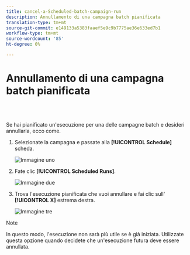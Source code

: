```yaml
---
title: cancel-a-Scheduled-batch-campaign-run
description: Annullamento di una campagna batch pianificata
translation-type: tm+mt
source-git-commit: e149133a5383faaef5e9c9b7775ae36e633ed7b1
workflow-type: tm+mt
source-wordcount: '85'
ht-degree: 0%

---
```



# Annullamento di una campagna batch pianificata

<br> 

Se hai pianificato un&#39;esecuzione per una delle campagne batch e desideri annullarla, ecco come.

1. Selezionate la campagna e passate alla **[!UICONTROL Schedule]** scheda.

   ![Immagine uno](/help/sky/assets/smart-campaigns/cancel-a-scheduled-batch-campaign-run/cancel-a-scheduled-batch-campaign-run-1.png)

1. Fate clic **[!UICONTROL Scheduled Runs]**.

   ![Immagine due](/help/sky/assets/smart-campaigns/cancel-a-scheduled-batch-campaign-run/cancel-a-scheduled-batch-campaign-run-2.png)

1. Trova l&#39;esecuzione pianificata che vuoi annullare e fai clic sull&#39; **[!UICONTROL X]** estrema destra.

   ![Immagine tre](/help/sky/assets/smart-campaigns/cancel-a-scheduled-batch-campaign-run/cancel-a-scheduled-batch-campaign-run-3.png)

>[!NOTE]
>
>In questo modo, l&#39;esecuzione non sarà più utile se è già iniziata. Utilizzate questa opzione quando decidete che un&#39;esecuzione futura deve essere annullata.
